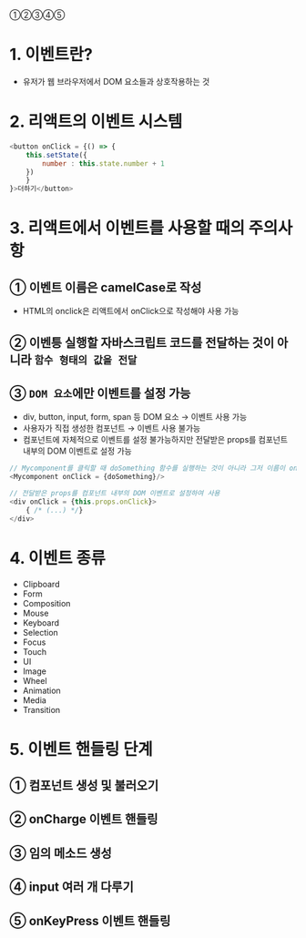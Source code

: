 ①②③④⑤
# 1. 이벤트란?
- 유저가 웹 브라우저에서 DOM 요소들과 상호작용하는 것
#

# 2. 리액트의 이벤트 시스템
```js
<button onClick = {() => {
    this.setState({
        number : this.state.number + 1
    })
    }
}>더하기</button>
```
#

# 3. 리액트에서 이벤트를 사용할 때의 주의사항
## ① 이벤트 이름은 camelCase로 작성
- HTML의 onclick은 리액트에서 onClick으로 작성해야 사용 가능
## ② 이벤틍 실행할 자바스크립트 코드를 전달하는 것이 아니라 `함수 형태의 값을 전달`
## ③ `DOM 요소`에만 이벤트를 설정 가능
- div, button, input, form, span 등 DOM 요소 → 이벤트 사용 가능
- 사용자가 직접 생성한 컴포넌트 → 이벤트 사용 불가능
- 컴포넌트에 자체적으로 이벤트를 설정 불가능하지만 전달받은 props를 컴포넌트 내부의 DOM 이벤트로 설정 가능
```js
// Mycomponent를 클릭할 때 doSomething 함수를 실행하는 것이 아니라 그저 이름이 onClick인 props를 Mycomponent에게 전달하는 것을 수행
<Mycomponent onClick = {doSomething}/>

// 전달받은 props를 컴포넌트 내부의 DOM 이벤트로 설정하여 사용
<div onClick = {this.props.onClick}>
    { /* (...) */}
</div>
```
#

# 4. 이벤트 종류
- Clipboard
- Form
- Composition
- Mouse
- Keyboard
- Selection
- Focus
- Touch
- UI
- Image
- Wheel
- Animation
- Media
- Transition
#

# 5. 이벤트 핸들링 단계
## ① 컴포넌트 생성 및 불러오기
## ② onCharge 이벤트 핸들링
## ③ 임의 메소드 생성
## ④ input 여러 개 다루기
## ⑤ onKeyPress 이벤트 핸들링
#

